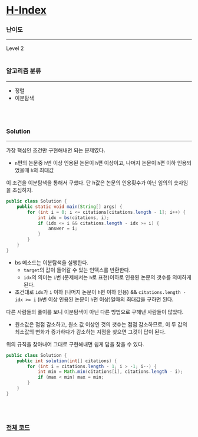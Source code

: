 # [H-Index](https://programmers.co.kr/learn/courses/30/lessons/42747)

### 난이도

***
Level 2
<br><br>

### 알고리즘 분류

***

* 정렬
* 이분탐색

<br><br>

### Solution

***

가장 핵심인 조건만 구현해내면 되는 문제였다.

* `n`편의 논문중 `h`번 이상 인용된 논문이 `h`편 이상이고, 나머지 논문이 `h`편 이하 인용되었을때 `h`의 최대값

이 조건을 이분탐색을 통해서 구했다. 단 h값은 논문의 인용횟수가 아닌 임의의 숫자임을 조심하자.

```java
public class Solution {
    public static void main(String[] args) {
        for (int i = 0; i <= citations[citations.length - 1]; i++) {
            int idx = bs(citations, i);
            if (idx <= i && citations.length - idx >= i) {
                answer = i;
            }
        }
    }
}
```

* bs 메소드는 이분탐색을 실행한다.
    * `target`의 값이 들어갈 수 있는 인덱스를 반환한다.
    * `idx`의 의미는 `i`번 (문제에서는 `h`로 표현)이하로 인용된 논문의 갯수를 의미하게 된다.
* 조건대로 `idx`가 `i` 이하 (나머지 논문이 `h`편 이하 인용) && `citations.length - idx >= i` (`h`번 이상 인용된 논문이 `h`편 이상)일때의 최대값을 구하면 된다.

다른 사람들의 풀이를 보니 이분탐색이 아닌 다른 방법으로 구해낸 사람들이 많았다.

* 원소값은 점점 감소하고, 원소 값 이상인 것의 갯수는 점점 감소하므로, 이 두 값의 최소값의 변화가 증가하다가 감소하는 지점을 찾으면 그것이 답이 된다.

위의 규칙을 찾아내어 그대로 구현해내면 쉽게 답을 찾을 수 있다.

```java
public class Solution {
    public int solution(int[] citations) {
        for (int i = citations.length - 1; i > -1; i--) {
            int min = Math.min(citations[i], citations.length - i);
            if (max < min) max = min;
        }
    }
}
```

<br><br>

### [전체 코드](https://github.com/Jungmin-Seo0527/CodingTest/blob/main/src/binarySearch/PGM_H_Index.java)
